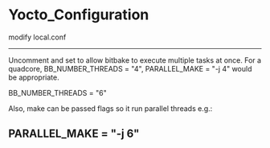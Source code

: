 # Yocto_Configuration
modify local.conf

------------------------------------------------------------------------
Uncomment and set to allow bitbake to execute multiple tasks at once.
For a quadcore, BB_NUMBER_THREADS = "4", PARALLEL_MAKE = "-j 4" would
be appropriate.
 
 BB_NUMBER_THREADS = "6"
 
Also, make can be passed flags so it run parallel threads e.g.:

 PARALLEL_MAKE = "-j 6"
-------------------------------------------------------------------------



